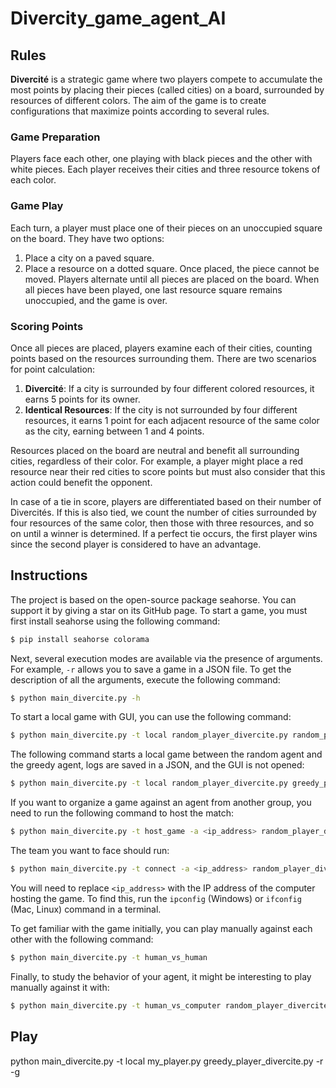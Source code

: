 # Divercity_game_agent_AI

## Rules
**Divercité** is a strategic game where two players compete to accumulate the most points by placing their pieces (called cities) on a board, surrounded by resources of different colors. The aim of the game is to create configurations that maximize points according to several rules.

### Game Preparation
Players face each other, one playing with black pieces and the other with white pieces. Each player receives their cities and three resource tokens of each color.

### Game Play
Each turn, a player must place one of their pieces on an unoccupied square on the board. They have two options:
1. Place a city on a paved square.
2. Place a resource on a dotted square.
Once placed, the piece cannot be moved. Players alternate until all pieces are placed on the board. When all pieces have been played, one last resource square remains unoccupied, and the game is over.

### Scoring Points
Once all pieces are placed, players examine each of their cities, counting points based on the resources surrounding them. There are two scenarios for point calculation:
1. **Divercité**: If a city is surrounded by four different colored resources, it earns 5 points for its owner.
2. **Identical Resources**: If the city is not surrounded by four different resources, it earns 1 point for each adjacent resource of the same color as the city, earning between 1 and 4 points.

Resources placed on the board are neutral and benefit all surrounding cities, regardless of their color. For example, a player might place a red resource near their red cities to score points but must also consider that this action could benefit the opponent.

In case of a tie in score, players are differentiated based on their number of Divercités. If this is also tied, we count the number of cities surrounded by four resources of the same color, then those with three resources, and so on until a winner is determined. If a perfect tie occurs, the first player wins since the second player is considered to have an advantage.

## Instructions

The project is based on the open-source package seahorse. You can support it by giving a star on its GitHub page. To start a game, you must first install seahorse using the following command:
```bash
$ pip install seahorse colorama
```

Next, several execution modes are available via the presence of arguments. For example, `-r` allows you to save a game in a JSON file. To get the description of all the arguments, execute the following command:
```bash
$ python main_divercite.py -h
```

To start a local game with GUI, you can use the following command:
```bash
$ python main_divercite.py -t local random_player_divercite.py random_player_divercite.py
```

The following command starts a local game between the random agent and the greedy agent, logs are saved in a JSON, and the GUI is not opened:
```bash
$ python main_divercite.py -t local random_player_divercite.py greedy_player_divercite.py -r -g
```

If you want to organize a game against an agent from another group, you need to run the following command to host the match:
```bash
$ python main_divercite.py -t host_game -a <ip_address> random_player_divercite.py
```

The team you want to face should run:
```bash
$ python main_divercite.py -t connect -a <ip_address> random_player_divercite.py
```
You will need to replace `<ip_address>` with the IP address of the computer hosting the game. To find this, run the `ipconfig` (Windows) or `ifconfig` (Mac, Linux) command in a terminal.

To get familiar with the game initially, you can play manually against each other with the following command:
```bash
$ python main_divercite.py -t human_vs_human
```

Finally, to study the behavior of your agent, it might be interesting to play manually against it with:
```bash
$ python main_divercite.py -t human_vs_computer random_player_divercite.py
```

## Play
python main_divercite.py -t local my_player.py greedy_player_divercite.py -r -g
